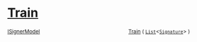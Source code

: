 # [Train](./WeightedClassifier-100663872.md)



<sub>[ISignerModel](./../../../Pipeline/ISignerModel.md)</sub><img width=200/><sub>[Train](./WeightedClassifier-100663872.md) ( [`List`](https://docs.microsoft.com/en-us/dotnet/api/System.Collections.Generic.List-1)\<[`Signature`](./../../../Signature.md)> )</sub><br>


